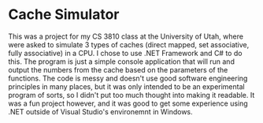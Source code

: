 # Cache Simulator

This was a project for my CS 3810 class at the University of Utah, where were asked to simulate 3 types of caches (direct mapped, set associative, fully associative) in a CPU. I chose to use .NET Framework and C# to do this. The program is just a simple console application that will run and output the numbers from the cache based on the parameters of the functions. The code is messy and doesn't use good software engineering principles in many places, but it was only intended to be an experimental program of sorts, so I didn't put too much thought into making it readable. It was a fun project however, and it was good to get some experience using .NET outside of Visual Studio's environemnt in Windows. 
